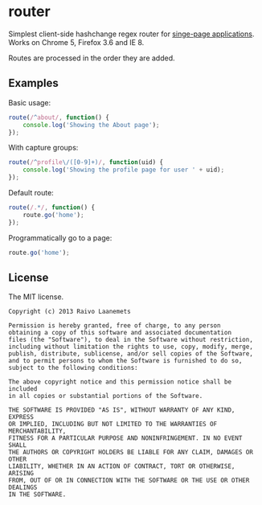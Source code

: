 router
======

Simplest client-side hashchange regex router for [singe-page applications](http://en.wikipedia.org/wiki/Single-page_application).
Works on Chrome 5, Firefox 3.6 and IE 8.

Routes are processed in the order they are added.

Examples
--------

Basic usage:

```javascript
route(/^about/, function() {
    console.log('Showing the About page');
});
```

With capture groups:

```javascript
route(/^profile\/([0-9]+)/, function(uid) {
    console.log('Showing the profile page for user ' + uid);
});

```

Default route:

```javascript
route(/.*/, function() {
    route.go('home');
});
```

Programmatically go to a page:

```javascript
route.go('home');
```

License
-------

The MIT license.

```
Copyright (c) 2013 Raivo Laanemets

Permission is hereby granted, free of charge, to any person
obtaining a copy of this software and associated documentation
files (the "Software"), to deal in the Software without restriction,
including without limitation the rights to use, copy, modify, merge,
publish, distribute, sublicense, and/or sell copies of the Software,
and to permit persons to whom the Software is furnished to do so,
subject to the following conditions:

The above copyright notice and this permission notice shall be included
in all copies or substantial portions of the Software.

THE SOFTWARE IS PROVIDED "AS IS", WITHOUT WARRANTY OF ANY KIND, EXPRESS
OR IMPLIED, INCLUDING BUT NOT LIMITED TO THE WARRANTIES OF MERCHANTABILITY,
FITNESS FOR A PARTICULAR PURPOSE AND NONINFRINGEMENT. IN NO EVENT SHALL
THE AUTHORS OR COPYRIGHT HOLDERS BE LIABLE FOR ANY CLAIM, DAMAGES OR OTHER
LIABILITY, WHETHER IN AN ACTION OF CONTRACT, TORT OR OTHERWISE, ARISING
FROM, OUT OF OR IN CONNECTION WITH THE SOFTWARE OR THE USE OR OTHER DEALINGS
IN THE SOFTWARE.
```
